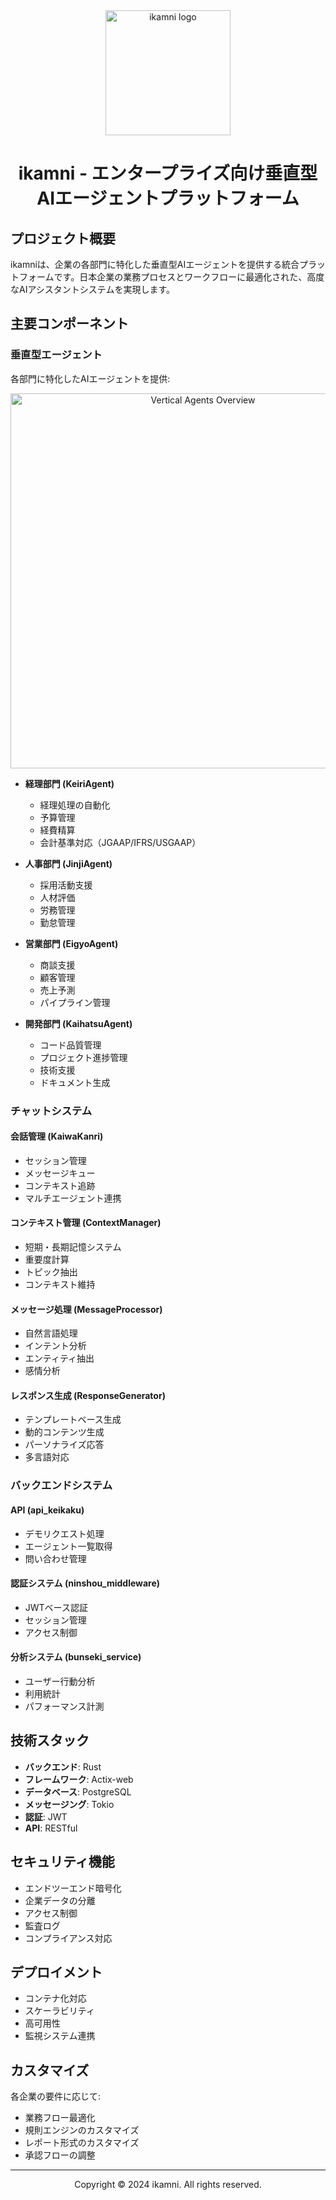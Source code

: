 <div align="center">
  <img src="assets/ikamni.jpg" alt="ikamni logo" width="200"/>
  <h1>ikamni - エンタープライズ向け垂直型AIエージェントプラットフォーム</h1>
</div>

## プロジェクト概要
ikamniは、企業の各部門に特化した垂直型AIエージェントを提供する統合プラットフォームです。日本企業の業務プロセスとワークフローに最適化された、高度なAIアシスタントシステムを実現します。

## 主要コンポーネント

### 垂直型エージェント
各部門に特化したAIエージェントを提供:

<div align="center">
  <img src="assets/agents-overview.jpg" alt="Vertical Agents Overview" width="600"/>
</div>

- **経理部門 (KeiriAgent)**
  - 経理処理の自動化
  - 予算管理
  - 経費精算
  - 会計基準対応（JGAAP/IFRS/USGAAP）

- **人事部門 (JinjiAgent)**
  - 採用活動支援
  - 人材評価
  - 労務管理
  - 勤怠管理

- **営業部門 (EigyoAgent)**
  - 商談支援
  - 顧客管理
  - 売上予測
  - パイプライン管理

- **開発部門 (KaihatsuAgent)**
  - コード品質管理
  - プロジェクト進捗管理
  - 技術支援
  - ドキュメント生成

### チャットシステム

#### 会話管理 (KaiwaKanri)
- セッション管理
- メッセージキュー
- コンテキスト追跡
- マルチエージェント連携

#### コンテキスト管理 (ContextManager)
- 短期・長期記憶システム
- 重要度計算
- トピック抽出
- コンテキスト維持

#### メッセージ処理 (MessageProcessor)
- 自然言語処理
- インテント分析
- エンティティ抽出
- 感情分析

#### レスポンス生成 (ResponseGenerator)
- テンプレートベース生成
- 動的コンテンツ生成
- パーソナライズ応答
- 多言語対応

### バックエンドシステム

#### API (api_keikaku)
- デモリクエスト処理
- エージェント一覧取得
- 問い合わせ管理

#### 認証システム (ninshou_middleware)
- JWTベース認証
- セッション管理
- アクセス制御

#### 分析システム (bunseki_service)
- ユーザー行動分析
- 利用統計
- パフォーマンス計測

## 技術スタック
- **バックエンド**: Rust
- **フレームワーク**: Actix-web
- **データベース**: PostgreSQL
- **メッセージング**: Tokio
- **認証**: JWT
- **API**: RESTful

## セキュリティ機能
- エンドツーエンド暗号化
- 企業データの分離
- アクセス制御
- 監査ログ
- コンプライアンス対応

## デプロイメント
- コンテナ化対応
- スケーラビリティ
- 高可用性
- 監視システム連携

## カスタマイズ
各企業の要件に応じて:
- 業務フロー最適化
- 規則エンジンのカスタマイズ
- レポート形式のカスタマイズ
- 承認フローの調整

---
<div align="center">
  <p>Copyright © 2024 ikamni. All rights reserved.</p>
</div>
